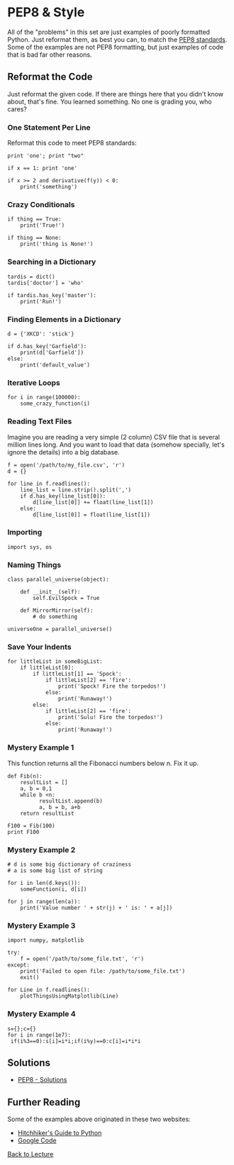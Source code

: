 # PEP8 & Style

All of the "problems" in this set are just examples of poorly formatted Python. Just reformat them, as best you can, to match the [PEP8 standards](https://www.python.org/dev/peps/pep-0008/). Some of the examples are not PEP8 formatting, but just examples of code that is bad far other reasons.

## Reformat the Code

Just reformat the given code. If there are things here that you didn't know about, that's fine. You learned something. No one is grading you, who cares?

### One Statement Per Line

Reformat this code to meet PEP8 standards:

    print 'one'; print "two"
    
    if x == 1: print 'one'
    
    if x >= 2 and derivative(f(y)) < 0:
        print('something')

### Crazy Conditionals

    if thing == True:
        print('True!')
    
    if thing == None:
        print('thing is None!')

### Searching in a Dictionary

    tardis = dict()
    tardis['doctor'] = 'who'

    if tardis.has_key('master'):
        print('Run!')

### Finding Elements in a Dictionary

    d = {'XKCD': 'stick'}
    
    if d.has_key('Garfield'):
        print(d['Garfield'])
    else:
        print('default_value')

### Iterative Loops

    for i in range(100000):
        some_crazy_function(i)

### Reading Text Files

Imagine you are reading a very simple (2 column) CSV file that is several million lines long. And you want to load that data (somehow specially, let's ignore the details) into a big database.

    f = open('/path/to/my_file.csv', 'r')
    d = {}
    
    for line in f.readlines():
        line_list = line.strip().split(',')
        if d.has_key(line_list[0]):
            d[line_list[0]] += float(line_list[1])
        else:
            d[line_list[0]] = float(line_list[1])

### Importing

    import sys, os

### Naming Things

    class parallel_universe(object):
    
        def __init__(self):
            self.EvilSpock = True
        
        def MirrorMirror(self):
            # do something
    
    universeOne = parallel_universe()

### Save Your Indents

    for littleList in someBigList:
        if littleList[0]:
            if littleList[1] == 'Spock':
                if littleList[2] == 'fire':
                    print('Spock! Fire the torpedos!')
                else:
                    print('Runaway!')
            else:
                if littleList[2] == 'fire':
                    print('Sulu! Fire the torpedos!')
                else:
                    print('Runaway!')

### Mystery Example 1

This function returns all the Fibonacci numbers below n. Fix it up.

    def Fib(n):
        resultList = []
        a, b = 0,1
        while b <n:
              resultList.append(b)
              a, b = b, a+b
        return resultList
    
    F100 = Fib(100)
    print F100

### Mystery Example 2

    # d is some big dictionary of craziness
    # a is some big list of string
    
    for i in len(d.keys()):
        someFunction(i, d[i])
    
    for j in range(len(a)):
        print('Value number ' + str(j) + ' is: ' + a[j])

### Mystery Example 3

    import numpy, matplotlib
    
    try:
        f = open('/path/to/some_file.txt', 'r')
    except:
        print('Failed to open file: /path/to/some_file.txt')
        exit()
    
    for Line in f.readlines():
        plotThingsUsingMatplotlib(Line)

### Mystery Example 4

    s={};c={}
    for i in range(1e7):
     if(i%3==0):s[i]=i*i;if(i%y)==0:c[i]=i*i*i

## Solutions

 * [PEP8 - Solutions](problem_set_1_solutions.md)

## Further Reading

Some of the examples above originated in these two websites:
    
 * [Hitchhiker's Guide to Python](http://docs.python-guide.org/en/latest/writing/style/)
 * [Google Code](https://code.google.com/p/soc/wiki/PythonStyleGuide)

[Back to Lecture](lecture_08.md)
